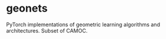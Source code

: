 # geonets
PyTorch implementations of geometric learning algorithms and architectures. Subset of CAMOC.
